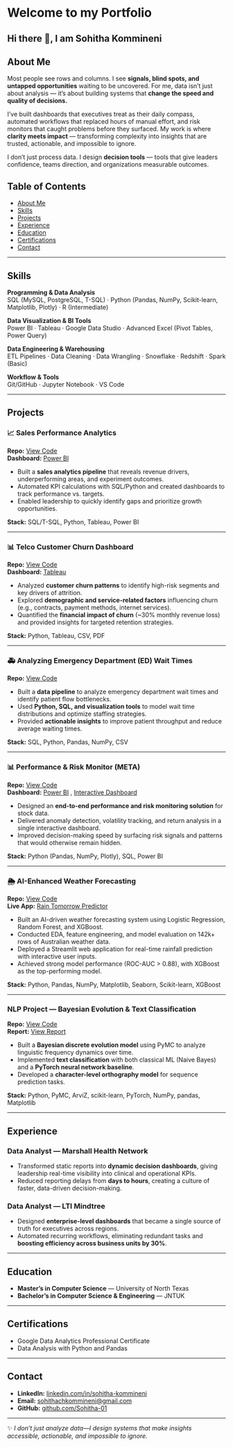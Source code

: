 # Welcome to my Portfolio
## Hi there 👋, I am Sohitha Kommineni

## About Me
Most people see rows and columns. I see **signals, blind spots, and untapped opportunities** waiting to be uncovered. For me, data isn’t just about analysis — it’s about building systems that **change the speed and quality of decisions.**  

I’ve built dashboards that executives treat as their daily compass, automated workflows that replaced hours of manual effort, and risk monitors that caught problems before they surfaced. My work is where **clarity meets impact** — transforming complexity into insights that are trusted, actionable, and impossible to ignore.  

I don’t just process data. I design **decision tools** — tools that give leaders confidence, teams direction, and organizations measurable outcomes.  

## Table of Contents
- [About Me](#about-me)  
- [Skills](#skills)  
- [Projects](#projects)  
- [Experience](#experience)  
- [Education](#education)  
- [Certifications](#certifications)  
- [Contact](#contact)  

---

## Skills
**Programming & Data Analysis**  
SQL (MySQL, PostgreSQL, T-SQL) · Python (Pandas, NumPy, Scikit-learn, Matplotlib, Plotly) · R (Intermediate)  

**Data Visualization & BI Tools**  
Power BI · Tableau · Google Data Studio · Advanced Excel (Pivot Tables, Power Query)  

**Data Engineering & Warehousing**  
ETL Pipelines · Data Cleaning · Data Wrangling · Snowflake · Redshift · Spark (Basic)  

**Workflow & Tools**  
Git/GitHub · Jupyter Notebook · VS Code  

---

## Projects  

### 📈 Sales Performance Analytics  
**Repo:** [View Code](https://github.com/Sohitha-01/Sales-Performance-Analysis)  
**Dashboard:** [Power BI](https://sohitha-01.github.io/Sales-Performance-Analysis/Dashboard/Sales_Performance_Dashboard.pbix)

- Built a **sales analytics pipeline** that reveals revenue drivers, underperforming areas, and experiment outcomes.  
- Automated KPI calculations with SQL/Python and created dashboards to track performance vs. targets.  
- Enabled leadership to quickly identify gaps and prioritize growth opportunities.  

**Stack:** SQL/T-SQL, Python, Tableau, Power BI  

---

### 📊 Telco Customer Churn Dashboard  
**Repo:** [View Code](https://github.com/Sohitha-01/Telco-Customer-Churn-Dashboard)  
**Dashboard:** [Tableau](https://github.com/Sohitha-01/Telco-Customer-Churn-Dashboard/tree/7fb3fe733cc1b8905a186f1c94ab7676f522ef1d/Dashboard)  

- Analyzed **customer churn patterns** to identify high-risk segments and key drivers of attrition.  
- Explored **demographic and service-related factors** influencing churn (e.g., contracts, payment methods, internet services).  
- Quantified the **financial impact of churn** (~30% monthly revenue loss) and provided insights for targeted retention strategies.  

**Stack:** Python, Tableau, CSV, PDF  

---

### 🚑 Analyzing Emergency Department (ED) Wait Times  

**Repo:** [View Code](https://github.com/Sohitha-01/Analyzing-Emergency-Department-ED-Wait-Times-to-Improve-Patient-Flow)   

- Built a **data pipeline** to analyze emergency department wait times and identify patient flow bottlenecks.  
- Used **Python, SQL, and visualization tools** to model wait time distributions and optimize staffing strategies.  
- Provided **actionable insights** to improve patient throughput and reduce average waiting times.  

**Stack:** SQL, Python, Pandas, NumPy, CSV  

---

### 📊 Performance & Risk Monitor (META)  
**Repo:** [View Code](https://github.com/Sohitha-01/META-stocks-Performance-Risk-Monitor)  
**Dashboard:** [Power BI](https://sohitha-01.github.io/META-stocks-Performance-Risk-Monitor/Dashboard/META_Performance_Risk_Monitor.pbix) , [Interactive Dashboard](https://sohitha-01.github.io/META-stocks-Performance-Risk-Monitor/Dashboard/META_Interactive_Dashboard.html)  

- Designed an **end-to-end performance and risk monitoring solution** for stock data.  
- Delivered anomaly detection, volatility tracking, and return analysis in a single interactive dashboard.  
- Improved decision-making speed by surfacing risk signals and patterns that would otherwise remain hidden.  

**Stack:** Python (Pandas, NumPy, Plotly), SQL, Power BI  

---

### 🌦️ AI-Enhanced Weather Forecasting  

**Repo:** [View Code](https://github.com/Sohitha-01/AI-Enhanced-Weather-Forecating)  
**Live App:** [Rain Tomorrow Predictor](https://rain-tomorrow-predictor.streamlit.app/)  

- Built an AI-driven weather forecasting system using Logistic Regression, Random Forest, and XGBoost.
- Conducted EDA, feature engineering, and model evaluation on 142k+ rows of Australian weather data.
- Deployed a Streamlit web application for real-time rainfall prediction with interactive user inputs.
- Achieved strong model performance (ROC-AUC > 0.88), with XGBoost as the top-performing model.

**Stack:** Python, Pandas, NumPy, Matplotlib, Seaborn, Scikit-learn, XGBoost

---

### NLP Project — Bayesian Evolution & Text Classification  

**Repo:** [View Code](https://github.com/Sohitha-01/NLP_masters_project)  
**Report:** [View Report](https://github.com/Sohitha-01/NLP_masters_project/blob/e31c28f7153203e346c4970ff32b93255170801e/Report.pdf)  

- Built a **Bayesian discrete evolution model** using PyMC to analyze linguistic frequency dynamics over time.  
- Implemented **text classification** with both classical ML (Naive Bayes) and a **PyTorch neural network baseline**.  
- Developed a **character-level orthography model** for sequence prediction tasks.  

**Stack:** Python, PyMC, ArviZ, scikit-learn, PyTorch, NumPy, pandas, Matplotlib  

---

## Experience
### **Data Analyst — Marshall Health Network**  
- Transformed static reports into **dynamic decision dashboards**, giving leadership real-time visibility into clinical and operational KPIs.  
- Reduced reporting delays from **days to hours**, creating a culture of faster, data-driven decision-making.  

### **Data Analyst — LTI Mindtree**  
- Designed **enterprise-level dashboards** that became a single source of truth for executives across regions.  
- Automated recurring workflows, eliminating redundant tasks and **boosting efficiency across business units by 30%**.  

---

## Education
- **Master’s in Computer Science** — University of North Texas  
- **Bachelor’s in Computer Science & Engineering** — JNTUK  

---

## Certifications
- Google Data Analytics Professional Certificate
- Data Analysis with Python and Pandas

---

## Contact
- **LinkedIn:** [linkedin.com/in/sohitha-kommineni](https://www.linkedin.com/in/sohitha-kommineni)  
- **Email:** [sohithachkommineni@gmail.com](mailto:sohithachkommineni@gmail.com)
- **GitHub:** [github.com/Sohitha-01](https://github.com/Sohitha-01)  

---

✨ *I don’t just analyze data—I design systems that make insights accessible, actionable, and impossible to ignore.*  
